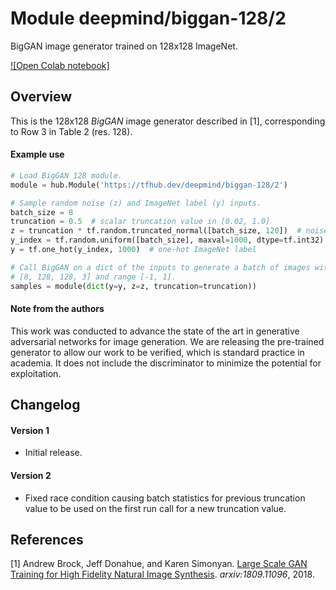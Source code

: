 # Module deepmind/biggan-128/2
BigGAN image generator trained on 128x128 ImageNet.

<!-- dataset: imagenet-ilsvrc-2012-cls -->
<!-- asset-path: legacy -->
<!-- module-type: image-generator -->
<!-- task: image-generator -->
<!-- network-architecture: biggan -->
<!-- fine-tunable: false -->
<!-- format: hub -->


[![Open Colab notebook]](https://colab.research.google.com/github/tensorflow/hub/blob/master/examples/colab/biggan_generation_with_tf_hub.ipynb)

## Overview

This is the 128x128 *BigGAN* image generator described in [1], corresponding to
Row 3 in Table 2 (res. 128).

#### Example use
```python
# Load BigGAN 128 module.
module = hub.Module('https://tfhub.dev/deepmind/biggan-128/2')

# Sample random noise (z) and ImageNet label (y) inputs.
batch_size = 8
truncation = 0.5  # scalar truncation value in [0.02, 1.0]
z = truncation * tf.random.truncated_normal([batch_size, 120])  # noise sample
y_index = tf.random.uniform([batch_size], maxval=1000, dtype=tf.int32)
y = tf.one_hot(y_index, 1000)  # one-hot ImageNet label

# Call BigGAN on a dict of the inputs to generate a batch of images with shape
# [8, 128, 128, 3] and range [-1, 1].
samples = module(dict(y=y, z=z, truncation=truncation))
```

#### Note from the authors

This work was conducted to advance the state of the art in
generative adversarial networks for image generation.
We are releasing the pre-trained generator to allow our work to be
verified, which is standard practice in academia.
It does not include the discriminator to minimize the potential for
exploitation.

## Changelog

#### Version 1

  * Initial release.

#### Version 2

  * Fixed race condition causing batch statistics for previous truncation value
    to be used on the first run call for a new truncation value.

## References

[1] Andrew Brock, Jeff Donahue, and Karen Simonyan.
[Large Scale GAN Training for High Fidelity Natural Image Synthesis](https://arxiv.org/abs/1809.11096).
*arxiv:1809.11096*, 2018.
